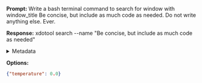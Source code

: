 **Prompt:**
Write a bash terminal command to search for window with window_title Be concise, but include as much code as needed. Do not write anything else. Ever.


**Response:**
xdotool search --name "Be concise, but include as much code as needed"

<details><summary>Metadata</summary>

- Duration: 3445 ms
- Datetime: 2023-10-16T16:02:27.104665
- Model: gpt-3.5-turbo-0613

</details>

**Options:**
```json
{"temperature": 0.0}
```


